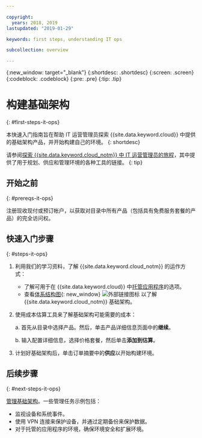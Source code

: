 ```yaml
---

copyright:
  years: 2018, 2019
lastupdated: "2019-01-29"

keywords: first steps, understanding IT ops

subcollection: overview

---
```


{:new_window: target="_blank"}
{:shortdesc: .shortdesc}
{:screen: .screen}
{:codeblock: .codeblock}
{:pre: .pre}
{:tip: .tip}

# 构建基础架构
{: #first-steps-it-ops}

本快速入门指南旨在帮助 IT 运营管理员探索 {{site.data.keyword.cloud}} 中提供的基础架构产品，并开始构建自己的环境。
{: shortdesc}

请参阅[探索 {{site.data.keyword.cloud_notm}} 中 IT 运营管理员的旅程](/docs/overview?topic=overview-it-ops)，其中提供了用于规划、供应和管理环境的各种工具的链接。
{: tip}

## 开始之前
{: #prereqs-it-ops}

注册现收现付或预订帐户，以获取对目录中所有产品（包括具有免费服务套餐的产品）的完全访问权。 

## 快速入门步骤
{: #steps-it-ops}

1. 利用我们的学习资料，了解 {{site.data.keyword.cloud_notm}} 的运作方式：
    * 了解可用于在 {{site.data.keyword.cloud}} 中[托管应用程序](/docs/overview?topic=overview-whatis-platform#choose-compute)的选项。
    * 查看[体系结构图](https://www.ibm.com/cloud/garage/architectures/infrastructure){: new_window} ![外部链接图标](../icons/launch-glyph.svg) 以了解 {{site.data.keyword.cloud_notm}} 基础架构。 
2. 使用成本估算工具来了解基础架构可能需要的成本：

    a. 首先从目录中选择产品。然后，单击产品详细信息页面中的**继续**。
    
    b. 输入配置详细信息，选择价格套餐，然后单击**添加到估算**。 
3. 计划好基础架构后，单击订单摘要中的**供应**以开始构建环境。 

## 后续步骤
{: #next-steps-it-ops}

[管理基础架构](/docs/overview?topic=overview-it-ops)。一些管理任务示例包括： 

  * 监视设备和系统事件。
  * 使用 VPN 连接来保护设备，并通过定期备份来保护数据。 
  * 对于托管的应用程序的环境，确保环境安全和扩展环境。 


